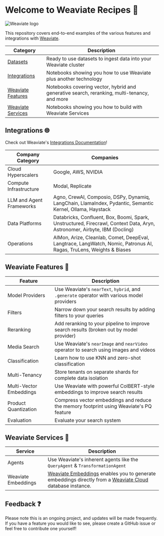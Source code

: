 # Welcome to Weaviate Recipes 💚

![Weaviate logo](.github/Weaviate.png)

This repository covers end-to-end examples of the various features and integrations with [Weaviate](https://www.weaviate.io).

| Category | Description |
| -------------|---------|
| [Datasets](/datasets/) | Ready to use datasets to ingest data into your Weaviate cluster |
| [Integrations](/integrations)| Notebooks showing you how to use Weaviate plus another technology |
| [Weaviate Features](/weaviate-features) | Notebooks covering vector, hybrid and generative search, reranking, multi-tenancy, and more |
| [Weaviate Services](/weaviate-services/) | Notebooks showing you how to build with Weaviate Services |


## Integrations 🌐
Check out Weaviate's [Integrations Documentation](https://weaviate.io/developers/integrations)!

| Company Category | Companies |
|------------------|-----------|
| Cloud Hyperscalers | Google, AWS, NVIDIA |
| Compute Infrastructure | Modal, Replicate |
| LLM and Agent Frameworks | Agno, CrewAI, Composio, DSPy, Dynamiq, LangChain, LlamaIndex, Pydantic, Semantic Kernel, Ollama, Haystack |
| Data Platforms| Databricks, Confluent, Box, Boomi, Spark, Unstructured, Firecrawl, Context Data, Aryn, Astronomer, Airbyte, IBM (Docling) |
| Operations | AIMon, Arize, Cleanlab, Comet, DeepEval, Langtrace, LangWatch, Nomic, Patronus AI, Ragas, TruLens, Weights & Biases |


## Weaviate Features 🔧

| Feature | Description |
|---------|-------------|
| Model Providers | Use Weaviate's `nearText`, `hybrid`, and `.generate` operator with various model providers |
| Filters | Narrow down your search results by adding filters to your queries |
| Reranking | Add reranking to your pipeline to improve search results (broken out by model provider) |
| Media Search | Use Weaviate's `nearImage` and `nearVideo` operator to search using images and videos |
| Classification | Learn how to use KNN and zero-shot classification |
| Multi-Tenancy | Store tenants on separate shards for complete data isolation |
| Multi-Vector Embeddings | Use Weaviate with powerful ColBERT-style embeddings to improve search results |
| Product Quantization | Compress vector embeddings and reduce the memory footprint using Weaviate's PQ feature |
| Evaluation | Evaluate your search system |

## Weaviate Services 🧰
| Service | Description |
|---------|-------------|
| Agents | Use Weaviate's inherent agents like the `QueryAgent` & `TransformationAgent` |
| Weaviate Embeddings | [Weaviate Embeddings](https://weaviate.io/developers/wcs/embeddings) enables you to generate embeddings directly from a [Weaviate Cloud](https://console.weaviate.cloud/) database instance. | 

## Feedback ❓
Please note this is an ongoing project, and updates will be made frequently. If you have a feature you would like to see, please create a GitHub issue or feel free to contribute one yourself!
